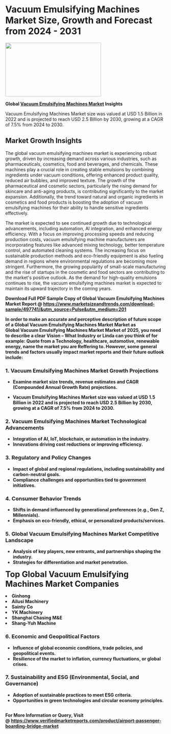 <H1>Vacuum Emulsifying Machines Market Size, Growth and Forecast from 2024 - 2031</H1><img class="aligncenter size-medium wp-image-584254" src="https://thirdeyenews.in/wp-content/uploads/2024/09/Global-Market-Research-300x168.jpeg" alt="" width="300" height="168" /><p><strong>Global&nbsp;<a href="https://www.marketsizeandtrends.com/download-sample/497741/&amp;utm_source=Pulse&amp;utm_medium=201">Vacuum Emulsifying Machines Market</a> Insights</strong></p><p>Vacuum Emulsifying Machines Market size was valued at USD 1.5 Billion in 2022 and is projected to reach USD 2.5 Billion by 2030, growing at a CAGR of 7.5% from 2024 to 2030.</p><p><h2>Market Growth Insights</h2> <p>The global vacuum emulsifying machines market is experiencing robust growth, driven by increasing demand across various industries, such as pharmaceuticals, cosmetics, food and beverages, and chemicals. These machines play a crucial role in creating stable emulsions by combining ingredients under vacuum conditions, offering enhanced product quality, reduced air bubbles, and improved texture. The growth of the pharmaceutical and cosmetic sectors, particularly the rising demand for skincare and anti-aging products, is contributing significantly to the market expansion. Additionally, the trend toward natural and organic ingredients in cosmetics and food products is boosting the adoption of vacuum emulsifying machines for their ability to handle sensitive ingredients effectively.</p> <p><strong></strong></p> <p>The market is expected to see continued growth due to technological advancements, including automation, AI integration, and enhanced energy efficiency. With a focus on improving processing speeds and reducing production costs, vacuum emulsifying machine manufacturers are incorporating features like advanced mixing technology, better temperature control, and automated cleaning systems. The increasing focus on sustainable production methods and eco-friendly equipment is also fueling demand in regions where environmental regulations are becoming more stringent. Furthermore, the growing popularity of small-scale manufacturing and the rise of startups in the cosmetic and food sectors are contributing to the market's positive outlook. As the demand for high-quality emulsions continues to rise, the vacuum emulsifying machines market is expected to maintain its upward trajectory in the coming years.</p> <p><strong></p><p><span class=""><strong>Download Full PDF Sample Copy of Global Vacuum Emulsifying Machines Market Report</strong> @ <a href="https://www.marketsizeandtrends.com/download-sample/497741/&amp;utm_source=Pulse&amp;utm_medium=201" target="_blank">https://www.marketsizeandtrends.com/download-sample/497741/&amp;utm_source=Pulse&amp;utm_medium=201</a></span></p><p>In order to make an accurate and perceptive description of future scope of a Global&nbsp;Vacuum Emulsifying Machines Market Market as Global&nbsp;Vacuum Emulsifying Machines Market Market of 2025, you need to describe a clear Vision &ndash; What Industry or Linda can you think of for example: Quote from a Technology, healthcare, automotive, renewable energy, name the market you are Reffering to. However, some general trends and factors usually impact market reports and their future outlook include:</p><h3>1.&nbsp;<strong>Vacuum Emulsifying Machines Market Growth Projections</strong></h3><ul><li>Examine market size trends, revenue estimates and CAGR (Compounded Annual Growth Rate) projections.</li><li><p>Vacuum Emulsifying Machines Market size was valued at USD 1.5 Billion in 2022 and is projected to reach USD 2.5 Billion by 2030, growing at a CAGR of 7.5% from 2024 to 2030.</p></li></ul><h3>2.&nbsp;<strong>Vacuum Emulsifying Machines Market Technological Advancements</strong></h3><ul><li>Integration of AI, IoT, blockchain, or automation in the industry.</li><li>Innovations driving cost reductions or improving efficiency.</li></ul><h3>3.&nbsp;<strong>Regulatory and Policy Changes</strong></h3><ul><li>Impact of global and regional regulations, including sustainability and carbon-neutral goals.</li><li>Compliance challenges and opportunities tied to government initiatives.</li></ul><h3>4.&nbsp;<strong>Consumer Behavior Trends</strong></h3><ul><li>Shifts in demand influenced by generational preferences (e.g., Gen Z, Millennials).</li><li>Emphasis on eco-friendly, ethical, or personalized products/services.</li></ul><h3>5.&nbsp;<strong>Global Vacuum Emulsifying Machines Market Competitive Landscape</strong></h3><ul><li>Analysis of key players, new entrants, and partnerships shaping the industry.</li><li>Strategies for differentiation and market penetration.</li></ul><p data-pm-slice="1 1 []"><span style="color: inherit; font-family: inherit; font-size: 25px;">Top Global Vacuum Emulsifying Machines Market Companies</span></p><div class="" data-test-id=""><p><li>Ginhong</li><li> Ailusi Machinery</li><li> Sainty Co</li><li> YK Machinery</li><li> Shanghai Chasing M&E</li><li> Shang-Yuh Machine</li></p></div><h3>6.&nbsp;<strong>Economic and Geopolitical Factors</strong></h3><ul><li>Influence of global economic conditions, trade policies, and geopolitical events.</li><li>Resilience of the market to inflation, currency fluctuations, or global crises.</li></ul><h3>7.&nbsp;<strong>Sustainability and ESG (Environmental, Social, and Governance)</strong></h3><ul><li>Adoption of sustainable practices to meet ESG criteria.</li><li>Opportunities in green technologies and circular economy principles.</li></ul><h2><strong style="font-size: 14px;">For More Information or Query, Visit @&nbsp;</strong><a style="background-color: #ffffff; font-size: 14px;" href="https://www.marketsizeandtrends.com/report/vacuum-emulsifying-machines-market/" target="_blank">https://www.verifiedmarketreports.com/product/airport-passenger-boarding-bridge-market</a></h2>
